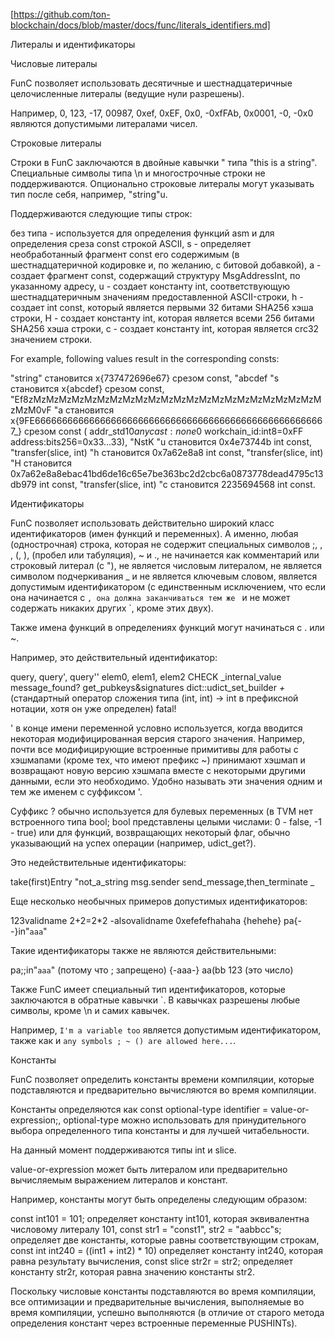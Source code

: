 [https://github.com/ton-blockchain/docs/blob/master/docs/func/literals_identifiers.md]

Литералы и идентификаторы

Числовые литералы

FunC позволяет использовать десятичные и шестнадцатеричные целочисленные литералы (ведущие нули разрешены).

Например, 0, 123, -17, 00987, 0xef, 0xEF, 0x0, -0xfFAb, 0x0001, -0, -0x0 являются допустимыми литералами чисел.

Строковые литералы

Строки в FunC заключаются в двойные кавычки " типа "this is a string". Специальные символы типа \n и многострочные строки не поддерживаются. Опционально строковые литералы могут указывать тип после себя, например, "string"u.

Поддерживаются следующие типы строк:


без типа - используется для определения функций asm и для определения среза const строкой ASCII,
s - определяет необработанный фрагмент const его содержимым (в шестнадцатеричной кодировке и, по желанию, с битовой добавкой),
a - создает фрагмент const, содержащий структуру MsgAddressInt, по указанному адресу,
u - создает константу int, соответствующую шестнадцатеричным значениям предоставленной ASCII-строки,
h - создает int const, который является первыми 32 битами SHA256 хэша строки,
H - создает константу int, которая является всеми 256 битами SHA256 хэша строки,
c - создает константу int, которая является crc32 значением строки.


For example, following values result in the corresponding consts:


"string" становится x{737472696e67} срезом const,
"abcdef "s становится x{abcdef} срезом const,
"Ef8zMzMzMzMzMzMzMzMzMzMzMzMzMzMzMzMzMzMzMzMzMzMzMzMzM0vF "a становится x{9FE666666666666666666666666666666666666666666666666666667_} срезом const ( addr_std$10 anycast:none$0 workchain_id:int8=0xFF address:bits256=0x33...33),
"NstK "u становится 0x4e73744b int const,
"transfer(slice, int) "h становится 0x7a62e8a8 int const,
"transfer(slice, int) "H становится 0x7a62e8a8ebac41bd6de16c65e7be363bc2d2cbc6a0873778dead4795c13db979 int const,
"transfer(slice, int) "c становится 2235694568 int const.


Идентификаторы

FunC позволяет использовать действительно широкий класс идентификаторов (имен функций и переменных). А именно, любая (однострочная) строка, которая не содержит специальных символов ;, , , (, ), (пробел или табуляция), ~ и ., не начинается как комментарий или строковый литерал (с "), не является числовым литералом, не является символом подчеркивания _ и не является ключевым словом, является допустимым идентификатором (с единственным исключением, что если она начинается с `, она должна заканчиваться тем же ` и не может содержать никаких других `, кроме этих двух).

Также имена функций в определениях функций могут начинаться с . или ~.

Например, это действительный идентификатор:


query, query', query''
elem0, elem1, elem2
CHECK
_internal_value
message_found?
get_pubkeys&signatures
dict::udict_set_builder
_+_ (стандартный оператор сложения типа (int, int) -> int в префиксной нотации, хотя он уже определен)
fatal!


' в конце имени переменной условно используется, когда вводится некоторая модифицированная версия старого значения. Например, почти все модифицирующие встроенные примитивы для работы с хэшмапами (кроме тех, что имеют префикс ~) принимают хэшмап и возвращают новую версию хэшмапа вместе с некоторыми другими данными, если это необходимо. Удобно называть эти значения одним и тем же именем с суффиксом '.

Суффикс ? обычно используется для булевых переменных (в TVM нет встроенного типа bool; bool представлены целыми числами: 0 - false, -1 - true) или для функций, возвращающих некоторый флаг, обычно указывающий на успех операции (например, udict_get?).

Это недействительные идентификаторы:


take(first)Entry
"not_a_string
msg.sender
send_message,then_terminate
_


Еще несколько необычных примеров допустимых идентификаторов:


123validname
2+2=2*2
-alsovalidname
0xefefefhahaha
{hehehe}
pa{--}in"`aaa`"


Такие идентификаторы также не являются действительными:


pa;;in"`aaa`" (потому что ; запрещено)
{-aaa-}
aa(bb
123 (это число)


Также FunC имеет специальный тип идентификаторов, которые заключаются в обратные кавычки `. В кавычках разрешены любые символы, кроме \n и самих кавычек.

Например, `I'm a variable too` является допустимым идентификатором, также как и `any symbols ; ~ () are allowed here...`.

Константы

FunC позволяет определить константы времени компиляции, которые подставляются и предварительно вычисляются во время компиляции.

Константы определяются как const optional-type identifier = value-or-expression;, optional-type можно использовать для принудительного выбора определенного типа константы и для лучшей читабельности.

На данный момент поддерживаются типы int и slice.

value-or-expression может быть литералом или предварительно вычисляемым выражением литералов и констант.

Например, константы могут быть определены следующим образом:


const int101 = 101; определяет константу int101, которая эквивалентна числовому литералу 101,
const str1 = "const1", str2 = "aabbcc"s; определяет две константы, которые равны соответствующим строкам,
const int int240 = ((int1 + int2) * 10)  определяет константу int240, которая равна результату вычисления,
const slice str2r = str2; определяет константу str2r, которая равна значению константы str2.


Поскольку числовые константы подставляются во время компиляции, все оптимизации и предварительные вычисления, выполняемые во время компиляции, успешно выполняются (в отличие от старого метода определения констант через встроенные переменные PUSHINTs).